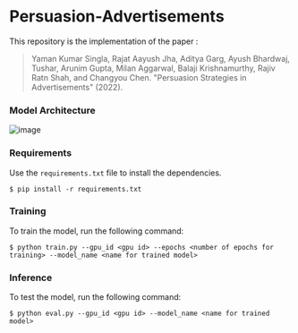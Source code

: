 # Persuasion-Advertisements

This repository is the implementation of the paper :
> Yaman Kumar Singla, Rajat Aayush Jha, Aditya Garg, Ayush Bhardwaj, Tushar, Arunim Gupta, Milan Aggarwal, Balaji Krishnamurthy, Rajiv Ratn Shah, and Changyou Chen. "Persuasion Strategies in Advertisements" (2022).

### Model Architecture
![image](https://github.com/midas-research/persuasion-advertisements/blob/Persuasion-Prediction-Model/Persuasion-Modelling-Code/model/Persuasion%20Arch%20Diag.png)

### Requirements
Use the `requirements.txt` file to install the dependencies.
```
$ pip install -r requirements.txt
```
### Training
To train the model, run the following command:
```
$ python train.py --gpu_id <gpu id> --epochs <number of epochs for training> --model_name <name for trained model>
```
### Inference
To test the model, run the following command:
```
$ python eval.py --gpu_id <gpu id> --model_name <name for trained model>
```
